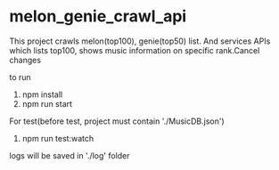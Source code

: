 # melon_genie_crawl_api

This project crawls melon(top100), genie(top50) list. 
And services APIs which lists top100, shows music information on specific rank.Cancel changes

to run
1. npm install
2. npm run start

For test(before test, project must contain './MusicDB.json')
1. npm run test:watch

logs will be saved in './log' folder
